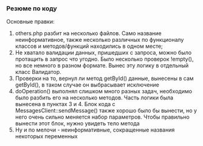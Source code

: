 ### Резюме по коду
Основные правки:
1. others.php разбит на несколько файлов. Само название неинформативное, также несколько различных по функционалу
классов и методов/функций находились в одном месте;
2. Не хватало валидации данных, пришедших с запроса, можно было протащить в запрос что угодно.
Было несколько проверок !empty(), но все немного в разном формате. Вынес эту логику в отдельный класс Валидатор.
3. Проверки на то, вернул ли метод getById() данные, вынесены в сам getById(), в таком случае он выбрасывает исключение
4. doOperation() выполнял слишком много разных задач, необходимо было разбить его на несколько методов. Часть логики
была вынесена в пунктах 3 и 4. Блок кода с MessagesClient::sendMessage() также хорошо было бы вынести, но у него очень
сильно меняется набор параметров. Чтобы правильно вынести этот блок, нужно увидеть тело метода
5. Ну и по мелочи - неинформативные, сокращенные названия некоторых переменных